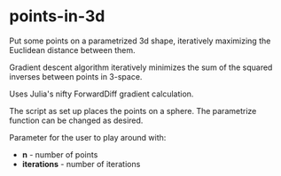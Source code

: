 # points-in-3d
Put some points on a parametrized 3d shape, iteratively maximizing the Euclidean distance between them.

Gradient descent algorithm iteratively minimizes the sum of the squared inverses between points in 3-space.

Uses Julia's nifty ForwardDiff gradient calculation.

The script as set up places the points on a sphere. The parametrize function can be changed as desired.

Parameter for the user to play around with: 
 - **n** - number of points
 - **iterations** - number of iterations
